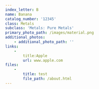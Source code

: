 ```yaml
---
index_letter: B
name: Banana
catalog_number: '12345'
class: Metals
subclass: 'Metals: Pure Metals'
primary_photo_path: /images/material.png
additional_photos:
    - additional_photo_path: ''
links:
    - 
        title:Apple
        url: www.apple.com
files:
    - 
        title: test
        file_path: /about.html
---
```



